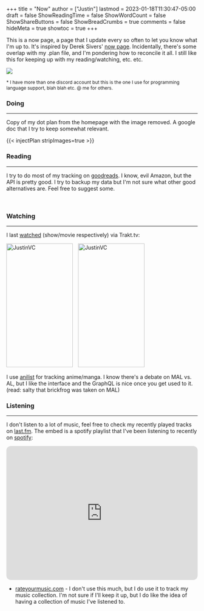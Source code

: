 +++
title = "Now"
author = ["Justin"]
lastmod = 2023-01-18T11:30:47-05:00
draft = false
ShowReadingTime = false
ShowWordCount = false
ShowShareButtons = false
ShowBreadCrumbs = true
comments = false
hideMeta = true
showtoc = true
+++

This is a now page, a page that I update every so often to let you know what I'm up to. It's inspired by Derek Sivers' [now page](https://sive.rs/nowff). Incidentally, there's some overlap with my .plan file, and I'm pondering how to reconcile it all. I still like this for keeping up with my reading/watching, etc. etc.

<img src="https://discord.c99.nl/widget/theme-3/1077750615045836835.png"></img>
<p style="font-size:12px;"> * I have more than one discord account but this is the one I use for programming language support, blah blah etc. @ me for others.</p>

### Doing
<hr class="now-divider">

Copy of my dot plan from the homepage with the image removed. A google doc that I try to keep somewhat relevant.

{{< injectPlan stripImages=true >}}

### Reading

<hr class="now-divider">

I try to do most of my tracking on [goodreads](https://www.goodreads.com/brickfrog). I know, evil Amazon, but the API is pretty good. I try to backup my data but I'm not sure what other good alternatives are. Feel free to suggest some.

<div class="now-content-box">
<script src="https://www.goodreads.com/review/grid_widget/46714580.Justin's%20bookshelf:%20currently-reading?cover_size=medium&hide_link=true&hide_title=true&num_books=25&order=d&shelf=currently-reading&sort=date_read&widget_id=1674169459" type="text/javascript"></script>
</div><br>

### Watching

<hr class="now-divider">

I last [watched](trakt.tv/users/justinvc) (show/movie respectively) via Trakt.tv:

<div name="movie_container">
<img width="175" height="325" alt="JustinVC" src="https://widgets.trakt.tv/users/8eddcd2112f27c92ab4c9835efb9c787/watched/poster@2x.jpg?type=episode" />
<img width="175" height="325" alt="JustinVC" src="https://widgets.trakt.tv/users/8eddcd2112f27c92ab4c9835efb9c787/watched/poster@2x.jpg?type=movie" />
</div>

I use [anilist](https://anilist.co/user/brickfrog/) for tracking anime/manga. I
know there's a debate on MAL vs. AL, but I like the interface and the GraphQL is nice
once you get used to it. (read: salty that brickfrog was taken on MAL)

<script src="/js/anilist-card.js"></script>
<div id="anilist-card-container"></div>

### Listening

<hr class="now-divider">

I don't listen to a lot of music, feel free to check my recently played tracks on [last.fm](https://www.last.fm/user/justinvc). The embed is a spotify playlist that I've been listening to recently on [spotify](https://open.spotify.com/user/1cvou29st17ac3qu1hzhnq7fw?si=9f1a873775c44bb6):

<iframe style="border-radius:12px" src="https://open.spotify.com/embed/playlist/7B59KOR8L74iH5La7ZrntW?utm_source=generator&theme=0" width="100%" height="352" frameBorder="0" allowfullscreen="" allow="autoplay; clipboard-write; encrypted-media; fullscreen; picture-in-picture" loading="lazy"></iframe>

- [rateyourmusic.com](https://rateyourmusic.com/~justinvc) - I don't use this much, but I do use it to track my music collection. I'm not sure if I'll keep it up, but I do like the idea of having a collection of music I've listened to.

<style>

img {
          display: inline-block;
          margin-right: 10px;
          align-items: center;
}

#google-doc-container .table {
    display: none;
}
</style>
